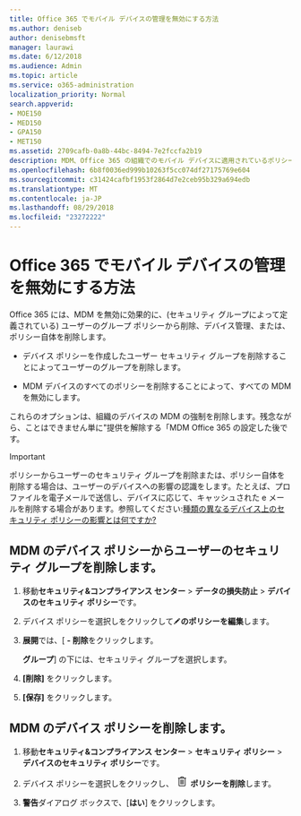 ```yaml
---
title: Office 365 でモバイル デバイスの管理を無効にする方法
ms.author: deniseb
author: denisebmsft
manager: laurawi
ms.date: 6/12/2018
ms.audience: Admin
ms.topic: article
ms.service: o365-administration
localization_priority: Normal
search.appverid:
- MOE150
- MED150
- GPA150
- MET150
ms.assetid: 2709cafb-0a8b-44bc-8494-7e2fccfa2b19
description: MDM、Office 365 の組織でのモバイル デバイスに適用されているポリシーを停止するこれらの手順に従います。
ms.openlocfilehash: 6b8f0036ed999b10263f5cc074df27175769e604
ms.sourcegitcommit: c31424cafbf1953f2864d7e2ceb95b329a694edb
ms.translationtype: MT
ms.contentlocale: ja-JP
ms.lasthandoff: 08/29/2018
ms.locfileid: "23272222"
---
```

# <a name="how-to-turn-off-mobile-device-management-in-office-365"></a>Office 365 でモバイル デバイスの管理を無効にする方法

Office 365 には、MDM を無効に効果的に、(セキュリティ グループによって定義されている) ユーザーのグループ ポリシーから削除、デバイス管理、または、ポリシー自体を削除します。 
  
- デバイス ポリシーを作成したユーザー セキュリティ グループを削除することによってユーザーのグループを削除します。 
    
- MDM デバイスのすべてのポリシーを削除することによって、すべての MDM を無効にします。 
    
これらのオプションは、組織のデバイスの MDM の強制を削除します。残念ながら、ことはできません単に"提供を解除する「MDM Office 365 の設定した後です。
  
> [!IMPORTANT]
> ポリシーからユーザーのセキュリティ グループを削除または、ポリシー自体を削除する場合は、ユーザーのデバイスへの影響の認識をします。たとえば、プロファイルを電子メールで送信し、デバイスに応じて、キャッシュされた e メールを削除する場合があります。参照してください:[種類の異なるデバイス上のセキュリティ ポリシーの影響とは何ですか?](create-device-security-policies.md#what-is-the-impact-of-security-policies-on-different-device-types)
  
## <a name="remove-user-security-groups-from-mdm-device-policies"></a>MDM のデバイス ポリシーからユーザーのセキュリティ グループを削除します。

1. 移動**セキュリティ&amp;コンプライアンス センター** \> **データの損失防止** \> **デバイスのセキュリティ ポリシー**です。
    
2. デバイス ポリシーを選択しをクリックして![[編集] アイコン](media/O365-MDM-CreatePolicy-EditIcon.gif)**のポリシーを編集**します。
    
3. **展開**では、[ **- 削除**をクリックします。
    
    **グループ**] の下には、セキュリティ グループを選択します。
    
4.  **[削除]** をクリックします。
    
5. **[保存]** をクリックします。
    
## <a name="remove-mdm-device-policies"></a>MDM のデバイス ポリシーを削除します。

1. 移動**セキュリティ&amp;コンプライアンス センター** \> **セキュリティ ポリシー** \> **デバイスのセキュリティ ポリシー**です。
    
2. デバイス ポリシーを選択しをクリックし、 ![、ゴミ箱のイメージのアイコンをことができます。](media/b8bfa783-c0b5-46d9-9570-8a385088e8fe.png) **ポリシーを削除**します。
    
3. **警告**ダイアログ ボックスで、[**はい**] をクリックします。 
    

